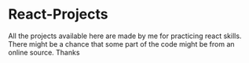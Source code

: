 # React-Projects
All the projects available here are made by me for practicing react skills. There might be a chance that some part of the code might be from an online source. Thanks
